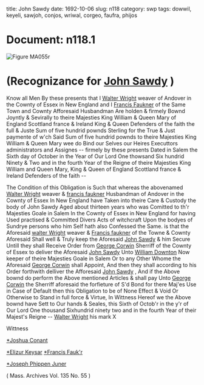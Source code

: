 title: John Sawdy
date: 1692-10-06
slug: n118
category: swp
tags: dowwil, keyeli, sawjoh, conjos, wriwal, corgeo, faufra, phijos




# Document: n118.1

![Figure MA055r](/assets/thumb/MA055r.jpg)

# (Recognizance for [John Sawdy](/tag/sawjoh.html) )

Know all Men By these presents that I [Walter Wright](/tag/wriwal.html) weaver of Andover in the Cownty of Essex in New England and I [Francis Faukner](/tag/faufra.html) of the Same Town and Cownty Afforesaid Husbandman Are holden & firmely Bownd Joyntly & Sevirally to theire Majesties King William & Queen Mary of England Scottland france & Ireland King & Queen Defenders of the faith the full & Juste Sum of five hundrid pownds Sterling for the True & Just paymente of w'ch Said Sum of five hundrid pownds to theire Majesties King William & Queen Mary wee do Bind our Selves our Heires Executtors administrators and Assignes -- firmely by these presents Dated in Salem the Sixth day of October in the Year of Our Lord One thowsand Six hundrid Ninety & Two and in the fourth Year of the Reigne of theire Majesties King William and Queen Mary, King & Queen of England Scottland france & Ireland Defenders of the faith --

The Condition of this Obligation is Such that whereas the abovenamed [Walter Wright](/tag/wriwal.html) weaver & [francis faukner](/tag/faufra.html) Husbandman of Andover in the Cownty of Essex In New England have Taken into theire Care & Custody the body of John Sawdy Aged about thirteen years who was Comitted to th'r Majesties Goale in Salem In the Cownty of Essex in New England for having Used practised & Committed Divers Acts of witchcraft Upon the bodyes of Sundrye persons who him Self hath also Confessed the Same. is that the Aforesaid [walter Wright](/tag/wriwal.html) weaver & [Francis faukner](/tag/faufra.html) of the Towne & Cownty Aforesaid Shall well & Truly keep the Aforesaid [John Sawdy](/tag/sawjoh.html) & him Secure Untill they shall Receive Order from [George Corwin](/tag/corgeo.html) Sherriff of the Cownty of Essex to deliver the Aforesaid [John Sawdy](/tag/sawjoh.html) Unto [William Downton](/tag/dowwil.html) Now keeper of theire Majesties Goale in Salem Or to any Other Whome the Aforesaid [George Corwin](/tag/corgeo.html) shall Appoint, And then they shall according to his Order forthwith delliver the Afforesaid [John Sawdy](/tag/sawjoh.html) , And if the Above bownd do perform the Above  mentioned Articles & shall pay Unto [George Corwin](/tag/corgeo.html) the Sherriff aforesaid the forfieture of S'd Bond for there Maj'es Use in Case of Default then this Obligation to be of None Effect & Void Or Otherwise to Stand in full force & Virtue, In Wittness Hereof we the Above bownd have Sett to Our hands & Seales, this Sixth of Octob'r in the y'r of Our Lord One thousand Sixhundrid ninety two and in the fourth Year of their Majest's Reigne -- [Walter Wright](/tag/wriwal.html) his mark X

Wittness 

[*Joshua Conant](/tag/conjos.html)



[*Elizur Keysar](/tag/keyeli.html) [*Francis Fauk'r](/tag/faufra.html)

[*Joseph Phippen Juner](/tag/phijos.html)



( Mass. Archives Vol. 135 No. 55 )
